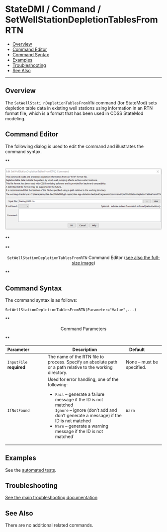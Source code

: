 # StateDMI / Command / SetWellStationDepletionTablesFromRTN #

* [Overview](#overview)
* [Command Editor](#command-editor)
* [Command Syntax](#command-syntax)
* [Examples](#examples)
* [Troubleshooting](#troubleshooting)
* [See Also](#see-also)

-------------------------

## Overview ##

The `SetWellStati nDepletionTablesFromRTN` command (for StateMod)
sets depletion table data in existing well stations using information in an RTN format file,
which is a format that has been used in CDSS StateMod modeling.

## Command Editor ##

The following dialog is used to edit the command and illustrates the command syntax.

**<p style="text-align: center;">
![SetWellStationDepletionTablesFromRTN command editor](SetWellStationDepletionTablesFromRTN.png)
</p>**

**<p style="text-align: center;">
`SetWellStationDepletionTablesFromRTN` Command Editor (<a href="../SetWellStationDepletionTablesFromRTN.png">see also the full-size image</a>)
</p>**

## Command Syntax ##

The command syntax is as follows:

```text
SetWellStationDepletionTablesFromRTN(Parameter="Value",...)
```
**<p style="text-align: center;">
Command Parameters
</p>**

| **Parameter**&nbsp;&nbsp;&nbsp;&nbsp;&nbsp;&nbsp;&nbsp;&nbsp;&nbsp;&nbsp;&nbsp;&nbsp; | **Description** | **Default**&nbsp;&nbsp;&nbsp;&nbsp;&nbsp;&nbsp;&nbsp;&nbsp;&nbsp;&nbsp; |
| --------------|-----------------|----------------- |
| `InputFile`<br>**required** | The name of the RTN file to process.  Specify an absolute path or a path relative to the working directory. | None – must be specified. |
| `IfNotFound` | Used for error handling, one of the following:<ul><li>`Fail` – generate a failure message if the ID is not matched</li></li>`Ignore` – ignore (don’t add and don’t generate a message) if the ID is not matched</li><li>`Warn` – generate a warning message if the ID is not matched`</li></ul> | `Warn` |

## Examples ##

See the [automated tests](https://github.com/OpenCDSS/cdss-app-statedmi-test/tree/master/test/regression/commands/SetWellStationDepletionTablesFromRTN).

## Troubleshooting ##

[See the main troubleshooting documentation](../../troubleshooting/troubleshooting.md)

## See Also ##

There are no additional related commands.